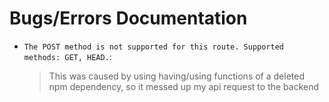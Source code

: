# Bugs/Errors Documentation

- <code>The POST method is not supported for this route. Supported methods: GET, HEAD.</code>:
    > This was caused by using having/using functions of a deleted npm dependency, so it messed up my api request to the backend


